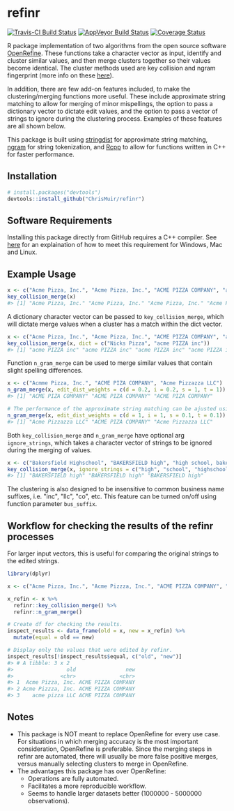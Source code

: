 refinr
========

[![Travis-CI Build Status](https://travis-ci.org/ChrisMuir/refinr.svg?branch=master)](https://travis-ci.org/ChrisMuir/refinr)
[![AppVeyor Build Status](https://ci.appveyor.com/api/projects/status/github/ChrisMuir/refinr?branch=master&svg=true)](https://ci.appveyor.com/project/ChrisMuir/refinr)
[![Coverage Status](https://img.shields.io/codecov/c/github/ChrisMuir/refinr/master.svg)](https://codecov.io/gh/ChrisMuir/refinr)

R package implementation of two algorithms from the open source software [OpenRefine](http://openrefine.org/). These functions take a character vector as input, identify and cluster similar values, and then merge clusters together so their values become identical. The cluster methods used are key collision and ngram fingerprint (more info on these [here](https://github.com/OpenRefine/OpenRefine/wiki/Clustering-In-Depth)).

In addition, there are few add-on features included, to make the clustering/merging functions more useful. These include approximate string matching to allow for merging of minor mispellings, the option to pass a dictionary vector to dictate edit values, and the option to pass a vector of strings to ignore during the clustering process. Examples of these features are all shown below.

This package is built using [stringdist](https://cran.r-project.org/web/packages/stringdist/index.html) for approximate string matching, [ngram](https://cran.r-project.org/web/packages/ngram/index.html) for string tokenization, and [Rcpp](https://cran.r-project.org/web/packages/Rcpp/index.html) to allow for functions written in C++ for faster performance.

Installation
------------

``` r
# install.packages("devtools")
devtools::install_github("ChrisMuir/refinr")
```

Software Requirements
---------------------
Installing this package directly from GitHub requires a C++ compiler. See [here](https://support.rstudio.com/hc/en-us/articles/200486498-Package-Development-Prerequisites) for an explaination of how to meet this requirement for Windows, Mac and Linux.

Example Usage
-------------

```r
x <- c("Acme Pizza, Inc.", "Acme Pizza, Inc.", "ACME PIZZA COMPANY", "acme pizza LLC")
key_collision_merge(x)
#> [1] "Acme Pizza, Inc." "Acme Pizza, Inc." "Acme Pizza, Inc." "Acme Pizza, Inc."
```

A dictionary character vector can be passed to `key_collision_merge`, which will dictate merge values when a cluster has a match within the dict vector.
```r
x <- c("Acme Pizza, Inc.", "Acme Pizza, Inc.", "ACME PIZZA COMPANY", "acme pizza LLC")
key_collision_merge(x, dict = c("Nicks Pizza", "acme PIZZA inc"))
#> [1] "acme PIZZA inc" "acme PIZZA inc" "acme PIZZA inc" "acme PIZZA inc"
```

Function `n_gram_merge` can be used to merge similar values that contain slight spelling differences.
```r
x <- c("Acmme Pizza, Inc.", "ACME PIZA COMPANY", "Acme Pizzazza LLC")
n_gram_merge(x, edit_dist_weights = c(d = 0.2, i = 0.2, s = 1, t = 1))
#> [1] "ACME PIZA COMPANY" "ACME PIZA COMPANY" "ACME PIZA COMPANY"

# The performance of the approximate string matching can be ajusted using parameter edit_dist_weights.
n_gram_merge(x, edit_dist_weights = c(d = 1, i = 1, s = 0.1, t = 0.1))
#> [1] "Acme Pizzazza LLC" "ACME PIZA COMPANY" "Acme Pizzazza LLC"
```

Both `key_collision_merge` and `n_gram_merge` have optional arg `ignore_strings`, which takes a character vector of strings to be ignored during the merging of values.
```r
x <- c("Bakersfield Highschool", "BAKERSFIELD high", "high school, bakersfield")
key_collision_merge(x, ignore_strings = c("high", "school", "highschool"))
#> [1] "BAKERSFIELD high" "BAKERSFIELD high" "BAKERSFIELD high"
```

The clustering is also designed to be insensitive to common business name suffixes, i.e. "inc", "llc", "co", etc. This feature can be turned on/off using function parameter `bus_suffix`.

Workflow for checking the results of the refinr processes
---------------------------------------------------------

For larger input vectors, this is useful for comparing the original strings to the edited strings.

```r
library(dplyr)

x <- c("Acme Pizza, Inc.", "Acme Pizzza, Inc.", "ACME PIZZA COMPANY", "acme pizza LLC")

x_refin <- x %>%
  refinr::key_collision_merge() %>%
  refinr::n_gram_merge()

# Create df for checking the results.
inspect_results <- data_frame(old = x, new = x_refin) %>% 
  mutate(equal = old == new)

# Display only the values that were edited by refinr.
inspect_results[!inspect_results$equal, c("old", "new")]
#> # A tibble: 3 x 2
#>                 old                new
#>               <chr>              <chr>
#> 1  Acme Pizza, Inc. ACME PIZZA COMPANY
#> 2 Acme Pizzza, Inc. ACME PIZZA COMPANY
#> 3    acme pizza LLC ACME PIZZA COMPANY
```

Notes
-----

- This package is NOT meant to replace OpenRefine for every use case. For situations in which merging accuracy is the most important consideration, OpenRefine is preferable. Since the merging steps in refinr are automated, there will usually be more false positive merges, versus manually selecting clusters to merge in OpenRefine.
- The advantages this package has over OpenRefine: 
  * Operations are fully automated.
  * Facilitates a more reproducible workflow.
  * Seems to handle larger datasets better (1000000 - 5000000 observations).
